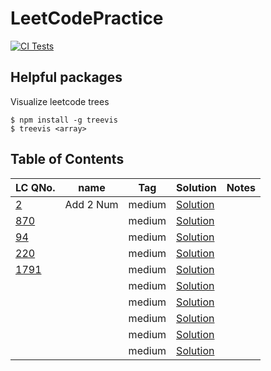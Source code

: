 # LeetCodePractice

[![CI Tests](https://github.com/akksshah/LeetCodePractice/actions/workflows/maven.yml/badge.svg)](https://github.com/akksshah/LeetCodePractice/actions/workflows/maven.yml)

## Helpful packages
Visualize leetcode trees
```
$ npm install -g treevis
$ treevis <array>
```
## Table of Contents

LC QNo. | name | Tag | Solution | Notes
---- | --- | ----  | ---- | ----
[2](https://leetcode.com/problems/add-two-numbers/) | Add 2 Num | medium | [Solution](src/leetcode/medium/Add2Num.java) |
[870](https://leetcode.com/problems/advantage-shuffle/) | | medium | [Solution](src/leetcode/medium/AdvantageShuffle.java) |
[94](https://leetcode.com/problems/binary-tree-inorder-traversal/) | | medium | [Solution](src/leetcode/medium/BinaryTreeInorderTraversal.java) |
[220](https://leetcode.com/problems/contains-duplicate-iii/) | | medium | [Solution](src/leetcode/medium/ContainsDuplicate3.java) |
[1791]() | | medium | [Solution]() |
[]() | | medium | [Solution]() |
[]() | | medium | [Solution]() |
[]() | | medium | [Solution]() |
[]() | | medium | [Solution]() |
[]() | | medium | [Solution]() | 
